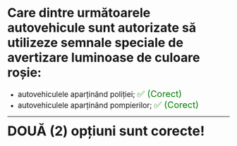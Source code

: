 # Care dintre următoarele autovehicule sunt autorizate să utilizeze semnale speciale de avertizare luminoase de culoare roșie:

- <span style="font-size: larger;">autovehiculele aparținând poliției; <span style="color: green; font-size: larger;">✅ (Corect)</span></span>
- <span style="font-size: larger;">autovehiculele aparținând pompierilor; <span style="color: green; font-size: larger;">✅ (Corect)</span></span>

---

<span style="font-size: 30px; font-weight: bold;">**DOUĂ (2) opțiuni sunt corecte!**</span>